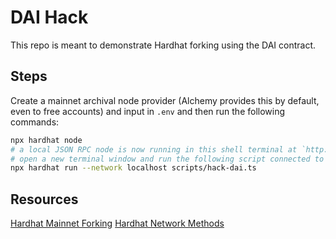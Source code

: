# DAI Hack

This repo is meant to demonstrate Hardhat forking using the DAI contract.

## Steps

Create a mainnet archival node provider (Alchemy provides this by default, even to free accounts) and input in `.env` and then run the following commands:

```bash
npx hardhat node
# a local JSON RPC node is now running in this shell terminal at `http://127.0.0.1:8545/` and will provide debug logs
# open a new terminal window and run the following script connected to your local node
npx hardhat run --network localhost scripts/hack-dai.ts
```

## Resources

[Hardhat Mainnet Forking](https://hardhat.org/hardhat-network/guides/mainnet-forking#mainnet-forking)
[Hardhat Network Methods](https://hardhat.org/hardhat-network/reference#hardhat-network-methods)
